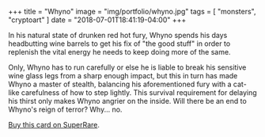 +++
title = "Whyno"
image = "img/portfolio/whyno.jpg"
tags = [ "monsters", "cryptoart" ]
date = "2018-07-01T18:41:19-04:00"
+++

In his natural state of drunken red hot fury, Whyno spends his days headbutting wine barrels to get his fix of "the good stuff" in order to replenish the vital energy he needs to keep doing more of the same. 

<!--more-->

Only, Whyno has to run carefully or else he is liable to break his sensitive wine glass legs from a sharp enough impact, but this in turn has made Whyno a master of stealth, balancing his aforementioned fury with a cat-like carefulness of how to step lightly. This survival requirement for delaying his thirst only makes Whyno angrier on the inside. Will there be an end to Whyno's reign of terror? Why... no.

[Buy this card on SuperRare](https://superrare.co/artwork/whyno-800).
